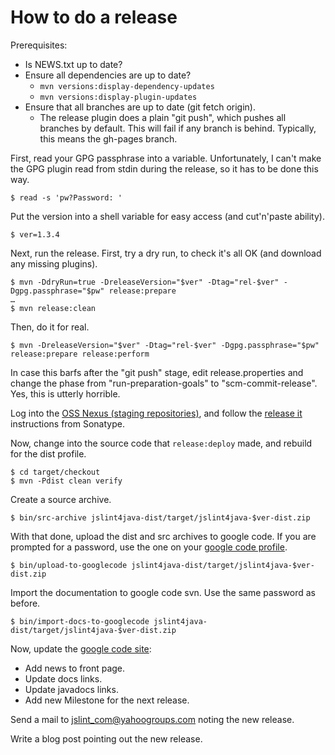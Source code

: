 How to do a release
===================

Prerequisites:

 * Is NEWS.txt up to date?
 * Ensure all dependencies are up to date?
   * `mvn versions:display-dependency-updates`
   * `mvn versions:display-plugin-updates`
 * Ensure that all branches are up to date (git fetch origin).
   * The release plugin does a plain "git push", which pushes all branches by default.  This will fail if any branch is behind. Typically, this means the gh-pages branch.

First, read your GPG passphrase into a variable.  Unfortunately, I can't make the GPG plugin read from stdin during the release, so it has to be done this way.

    $ read -s 'pw?Password: '

Put the version into a shell variable for easy access (and cut'n'paste ability).

    $ ver=1.3.4

Next, run the release.  First, try a dry run, to check it's all OK (and download any missing plugins).

    $ mvn -DdryRun=true -DreleaseVersion="$ver" -Dtag="rel-$ver" -Dgpg.passphrase="$pw" release:prepare
    …
    $ mvn release:clean

Then, do it for real.

    $ mvn -DreleaseVersion="$ver" -Dtag="rel-$ver" -Dgpg.passphrase="$pw" release:prepare release:perform

In case this barfs after the "git push" stage, edit release.properties and change the phase from "run-preparation-goals" to "scm-commit-release".  Yes, this is utterly horrible.

Log into the [OSS Nexus (staging repositories)](https://oss.sonatype.org/index.html#stagingRepositories), and follow the [release it](https://docs.sonatype.org/display/repository/sonatype+oss+maven+repository+usage+guide#SonatypeOSSMavenRepositoryUsageGuide-10.ReleaseIt) instructions from Sonatype.

Now, change into the source code that `release:deploy` made, and rebuild for the dist profile.

    $ cd target/checkout
    $ mvn -Pdist clean verify

Create a source archive.

    $ bin/src-archive jslint4java-dist/target/jslint4java-$ver-dist.zip

With that done, upload the dist and src archives to google code.  If you are prompted for a password, use the one on your [google code profile](https://code.google.com/hosting/settings).

    $ bin/upload-to-googlecode jslint4java-dist/target/jslint4java-$ver-dist.zip

Import the documentation to google code svn.  Use the same password as before.

    $ bin/import-docs-to-googlecode jslint4java-dist/target/jslint4java-$ver-dist.zip

Now, update the [google code site](http://code.google.com/p/jslint4java/):

 * Add news to front page.
 * Update docs links.
 * Update javadocs links.
 * Add new Milestone for the next release.

Send a mail to <jslint_com@yahoogroups.com> noting the new release.

Write a blog post pointing out the new release.
